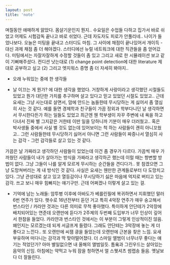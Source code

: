 ```yaml
---
layout: post
title: 'note'
---
```


며칠동안 애매하게 앓았다. 몸살기운인지 뭔지.. 수요일은 수업들 다하고 집가서 바로 쉬었고 어제도 시험감독 끝나고 바로 쉬었다. 근데 자도자도 피로가 안풀리네.. 나이가 들었나보다. 오늘은 미팅을 끝내고 스터디도 마침. 그 사이에 채점이 끝나있어서 개이득 - 대신 과제 채점 좀 더 해야겠다. 스터디에선 뉴럴 네트워크에 대한 직관들을 좀 얻어갔다. 미팅에서는 자잘자잘하게 수정할 것들이 좀 있고 그리고 새로 한 시뮬레이션 보고 같이 기뻐해주셨다. 컨디션 낫는대로 (1) change point detection에 대한 literature 제대로 공부하고 싶고 (2) 그리고 엣지워스 증명 좀 더 자세히 봐야지..

- 오래 누워있는 중에 한 생각들

* 날 이끄는 게 뭔가? 에 대한 생각을 했었다. 거창하게 사랑이라고 생각했던 시절들도 있었고 뭔가 대단한 가치를 추구하며 살고 있다고 믿고 있었던 시절도 있었고.. 근데 요새는 그냥 사는대로 살면서, 맘에 안드는 놈들한테 무시당하는 게 싫어서 좀 열심히 사는 것 같다. 예를 들면 경제학과 친구들이 가끔 정외과 학부다니던 날 생각하면서 무시한다든가 하는 일들도 있었고 최근엔 웬 학부생이 자꾸 주변에 내 욕을 하고 다녀서 진짜 별 그지같은 거한테 이딴 일을 당하니까 기분이 매우 더러웠고.. 혹은 박사생들 중에서 사실 별 것도 없는데 있어보이는 척 하는 사람들이 괜히 아니꼬웠고.. 그런 사람들한테 무시당하기 싫어서 아니면 그런 사람들이 짜증나서 열심히 사는 감각 - 그런 감각들로 살고 있는 것 같다.

가끔은 날 가짜라고 생각하던 사람들이 있었는데 이건 좀 경우가 다르다. 가끔씩 매우 가까웠던 사람들이 내가 살아가는 방식을 가짜라고 생각하곤 했는데 이럴 때는 항변할 방법이 없다. 그냥 그들이 나를 알게 모르게 무시하는 순간들을 견디다가.. 못 참겠으면 그냥 도망쳐버리는 게 내 방식인 것 같다. 사실은 요새는 웬만한 관계들로부터 다 도망치고 있다. 그냥 관성대로 살고 있고 열등감이나 무시당하기 싫은 마음에 억지로 버티고 있는 감각. 쓰고 보니 매우 힘빠지는 얘기구만. 근데 어쩌겠나 이렇게 살고 있는 걸. 

* 기억에 남는 노래들: 암투병 이후에 아바도가 베를린필에 복귀하면서 지휘했던 말러 6번 연주가 있다. 햇수로 16년전부터 듣던 거고 특히 4악장 연주가 매우 숭고해서 번스타인 / 카라얀 것과는 다른 의미로 무척 좋아했다. 특이하게 안단테가 2악장에 배치되어있는 연준데 오랜만에 듣다가 2주제의 두번째 도입부가 너무 인상이 깊어서 한참을 들었다. 카라얀과 번스타인 것에서는 이 부분이 그렇게 인상적이진 않음. 왜인지는 모르겠는데 되게 서글프게 들렸다. 그래도 안단테는 3악장에 놓는 게 더 좋다고 느낀다.. 또 오랜만에 씨잼 킁을 들었는데 오랜만에 근본을 찾은 느낌. 요새 부유하며 떠다니는 감각과 딱 맞아떨어졌다. 더 스마일 앨범이 너무너무 좋다는 얘기는 적었던가? 아마 별일없으면 내 올해의 앨범일듯. 톰욬과 그린우드는 살아있는 음악의 신임. 아침에는 약먹고 누워 잠을 청하면서 얼 스웻셔츠 썸랩송 들음. 옛날보다 더 잘들린다.

 
